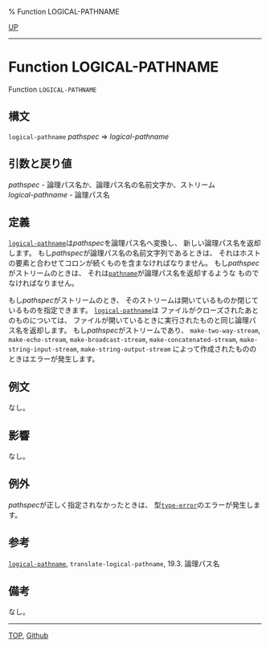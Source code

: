 % Function LOGICAL-PATHNAME

[UP](19.4.html)  

---

# Function **LOGICAL-PATHNAME**


Function `LOGICAL-PATHNAME`


## 構文

`logical-pathname` *pathspec* => *logical-pathname*


## 引数と戻り値

*pathspec* - 論理パス名か、論理パス名の名前文字か、ストリーム  
*logical-pathname* - 論理パス名


## 定義

[`logical-pathname`](19.4.logical-pathname-function.html)は*pathspec*を論理パス名へ変換し、
新しい論理パス名を返却します。
もし*pathspec*が論理パス名の名前文字列であるときは、
それはホストの要素と合わせてコロンが続くものを含まなければなりません。
もし*pathspec*がストリームのときは、
それは[`pathname`](19.4.pathname-function.html)が論理パス名を返却するような
ものでなければなりません。

もし*pathspec*がストリームのとき、
そのストリームは開いているものか閉じているものを指定できます。
[`logical-pathname`](19.4.logical-pathname-function.html)は
ファイルがクローズされたあとのものについては、
ファイルが開いているときに実行されたものと同じ論理パス名を返却します。
もし*pathspec*がストリームであり、
`make-two-way-stream`,
`make-echo-stream`,
`make-broadcast-stream`,
`make-concatenated-stream`,
`make-string-input-stream`,
`make-string-output-stream`
によって作成されたもののときはエラーが発生します。


## 例文

なし。


## 影響

なし。


## 例外

*pathspec*が正しく指定されなかったときは、
型[`type-error`](4.4.type-error.html)のエラーが発生します。


## 参考

[`logical-pathname`](19.4.logical-pathname-system-class.html),
`translate-logical-pathname`,
19.3. 論理パス名


## 備考

なし。


---
[TOP](index.html),  [Github](https://github.com/nptcl/npt-japanese)

